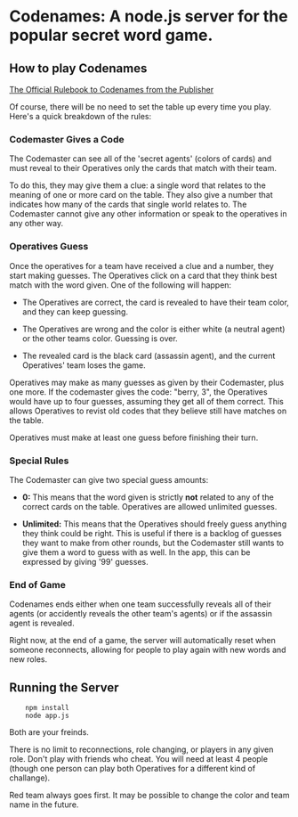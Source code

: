# Codenames: A node.js server for the popular secret word game.
## How to play Codenames

[The Official Rulebook to Codenames from the Publisher](https://czechgames.com/files/rules/codenames-rules-en.pdf)

 Of course, there will be no need to set the table up every time you play. Here's a quick breakdown of the rules:

### Codemaster Gives a Code

 The Codemaster can see all of the 'secret agents' (colors of cards) and must reveal to their Operatives only the cards that match with their team. 
 
 To do this, they may give them a clue: a single word that relates to the meaning of one or more card on the table. They also give a number that indicates how many of the cards that single world relates to. The Codemaster cannot give any other information or speak to the operatives in any other way.

### Operatives Guess 

 Once the operatives for a team have received a clue and a number, they start making guesses. The Operatives click on a card that they think best match with the word given. One of the following will happen:

* The Operatives are correct, the card is revealed to have their team color, and they can keep guessing.

* The Operatives are wrong and the color is either white (a neutral agent) or the other teams color. Guessing is over.

* The revealed card is the black card (assassin agent), and the current Operatives' team loses the game.

Operatives may make as many guesses as given by their Codemaster, plus one more. If the codemaster gives the code: "berry, 3", the Operatives would have up to four guesses, assuming they get all of them correct. This allows Operatives to revist old codes that they believe still have matches on the table.

Operatives must make at least one guess before finishing their turn.

### Special Rules

The Codemaster can give two special guess amounts:
* **0:** This means that the word given is strictly **not** related to any of the correct cards on the table. Operatives are allowed unlimited guesses.

* **Unlimited:** This means that the Operatives should freely guess anything they think could be right. This is useful if there is a backlog of guesses they want to make from other rounds, but the Codemaster still wants to give them a word to guess with as well. In the app, this can be expressed by giving '99' guesses.

### End of Game

Codenames ends either when one team successfully reveals all of their agents (or accidently reveals the other team's agents) or if the assassin agent is revealed.

Right now, at the end of a game, the server will automatically reset when someone reconnects, allowing for people to play again with new words and new roles.


## Running the Server

        npm install
        node app.js
Both are your freinds.

There is no limit to reconnections, role changing, or players in any given role. Don't play with friends who cheat.
You will need at least 4 people (though one person can play both Operatives for a different kind of challange).

Red team always goes first. It may be possible to change the color and team name in the future.
